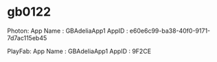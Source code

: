 # gb0122

Photon:
App Name : GBAdeliaApp1
AppID : e60e6c99-ba38-40f0-9171-7d7ac115eb45

PlayFab:
App Name : GBAdeliaApp1
AppID :  9F2CE
